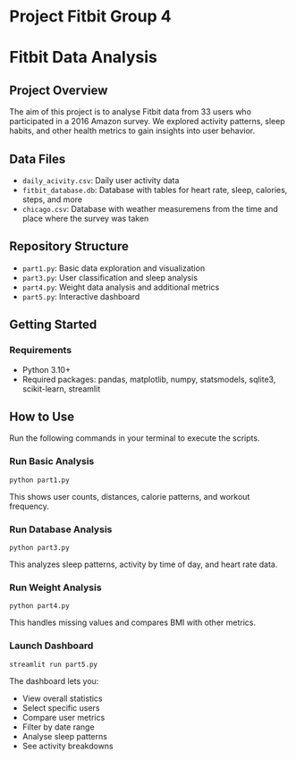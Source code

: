 # Project Fitbit Group 4

# Fitbit Data Analysis

## Project Overview
The aim of this project is to analyse Fitbit data from 33 users who participated in a 2016 Amazon survey. We explored activity patterns, sleep habits, and other health metrics to gain insights into user behavior.

## Data Files
- `daily_acivity.csv`: Daily user activity data
- `fitbit_database.db`: Database with tables for heart rate, sleep, calories, steps, and more
- `chicago.csv`: Database with weather measuremens from the time and place where the survey was taken

## Repository Structure
- `part1.py`: Basic data exploration and visualization
- `part3.py`: User classification and sleep analysis
- `part4.py`: Weight data analysis and additional metrics
- `part5.py`: Interactive dashboard

## Getting Started

### Requirements
- Python 3.10+
- Required packages: pandas, matplotlib, numpy, statsmodels, sqlite3, scikit-learn, streamlit

## How to Use
Run the following commands in your terminal to execute the scripts.

### Run Basic Analysis
```
python part1.py
```
This shows user counts, distances, calorie patterns, and workout frequency.

### Run Database Analysis
```
python part3.py
```
This analyzes sleep patterns, activity by time of day, and heart rate data.

### Run Weight Analysis
```
python part4.py
```
This handles missing values and compares BMI with other metrics.

### Launch Dashboard
```
streamlit run part5.py
```
The dashboard lets you:
- View overall statistics
- Select specific users
- Compare user metrics
- Filter by date range
- Analyse sleep patterns
- See activity breakdowns
